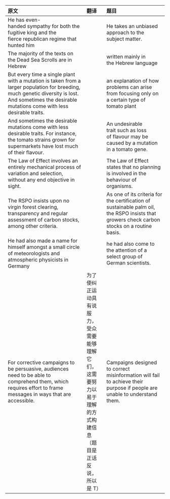 | 原文                                                                                                                                                                                                 | 翻译                                                                                                           | 题目                                                                                                                                        |
| :--------------------------------------------------------------------------------------------------------------------------------------------------------------------------------------------------- | :------------------------------------------------------------------------------------------------------------- | :------------------------------------------------------------------------------------------------------------------------------------------ |
| He has even-handed sympathy for both the fugitive king and the fierce republican regime that hunted him                                                                                              |                                                                                                                | He takes an unbiased approach to the subject matter.                                                                                        |
| The majority of the texts on the Dead Sea Scrolls are in Hebrew                                                                                                                                      |                                                                                                                | written mainly in the Hebrew language                                                                                                       |
| But every time a single plant with a mutation is taken from a larger population for breeding, much genetic diversity is lost. And sometimes the desirable mutations come with less desirable traits. |                                                                                                                | an explanation of how problems can arise from focusing only on a certain type of tomato plant                                               |
| And sometimes the desirable mutations come with less desirable traits. For instance, the tomato strains grown for supermarkets have lost much of their flavour.                                      |                                                                                                                | An undesirable trait such as loss of flavour may be caused by a mutation in a tomato gene.                                                  |
| The Law of Effect involves an entirely mechanical process of variation and selection, without any end objective in sight.                                                                            |                                                                                                                | The Law of Effect states that no planning is involved in the behaviour of organisms.                                                        |
| The RSPO insists upon no virgin forest clearing, transparency and regular assessment of carbon stocks, among other criteria.                                                                         |                                                                                                                | As one of its criteria for the certification of sustainable palm oil, the RSPO insists that growers check carbon stocks on a routine basis. |
| He had also made a name for himself amongst a small circle of meteorologists and atmospheric physicists in Germany                                                                                   |                                                                                                                | he had also come to the attention of a select group of German scientists.                                                                   |
| For corrective campaigns to be persuasive, audiences need to be able to comprehend them, which requires effort to frame messages in ways that are accessible.                                        | 为了使纠正运动具有说服力，受众需要能够理解它们，这需要努力以易于理解的方式构建信息（题目是正话反说，所以是 T） | Campaigns designed to correct misinformation will fail to achieve their purpose if people are unable to understand them.                    |
